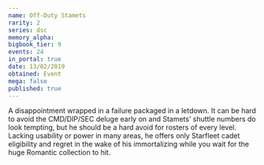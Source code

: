 ```yaml
---
name: Off-Duty Stamets
rarity: 2
series: dsc
memory_alpha:
bigbook_tier: 9
events: 24
in_portal: true
date: 13/02/2019
obtained: Event
mega: false
published: true
---
```


A disappointment wrapped in a failure packaged in a letdown. It can be hard to avoid the CMD/DIP/SEC deluge early on and Stamets’ shuttle numbers do look tempting, but he should be a hard avoid for rosters of every level. Lacking usability or power in many areas, he offers only Starfleet cadet eligibility and regret in the wake of his immortalizing while you wait for the huge Romantic collection to hit.
